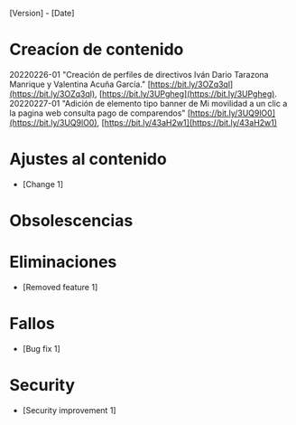 [Version] - [Date]

<!-- 1.1. Apoyar en la edición, diseño y organización de contenidos web y otros recursos relacionados. -->
# Creacíon de contenido

20220226-01 "Creación de perfiles de directivos Iván Dario Tarazona Manrique y Valentina Acuña García." [https://bit.ly/3OZq3ql](https://bit.ly/3OZq3ql), [https://bit.ly/3UPgheg](https://bit.ly/3UPgheg).  
20220227-01 "Adición de elemento tipo banner de Mi movilidad a un clic a la pagina web consulta pago de comparendos" [https://bit.ly/3UQ9lO0](https://bit.ly/3UQ9lO0), [https://bit.ly/43aH2w1](https://bit.ly/43aH2w1)




<!-- 1.2. Apoyar e implementar acciones que faciliten el cumplimento de los lineamientos del Modelo Integrado de Planeación y Gestión, la Ley 1712 de 2014 y el Decreto 103 de 2015 en relación a la transparencia y acceso a la información. -->
# Ajustes al contenido
- [Change 1]



<!-- 1.3. Realizar el seguimiento de solicitudes de publicación en la página web, intranet y otros portales web de la secretaría. -->
# Obsolescencias




<!-- 1.4. Apoyar en la administración y optimización de estilo, calidad y actualización de datos de los sitios web de la SDM. -->
# Eliminaciones
- [Removed feature 1]



<!-- 1.5. Validar y monitorear contenidos publicados en los portales Web de la SDM. -->
# Fallos
- [Bug fix 1]



<!-- 1.6. Apoyar la publicación de información en la web, intranet y sitios web de la SDM. -->
# Security
- [Security improvement 1]



<!-- 1.7. Mantener y fortalecer el contacto permanente con los diferentes medios de comunicación locales y periodistas comunitarios que requieran o soliciten información del sector Movilidad. -->



<!-- 1.8. Las demás que le sean asignadas por el supervisor en relación con el objeto del contrato. -->

